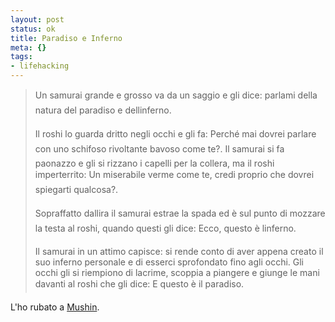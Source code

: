 ```yaml
--- 
layout: post
status: ok
title: Paradiso e Inferno
meta: {}
tags: 
- lifehacking
---
```

> Un samurai grande e grosso va da un saggio e gli dice: parlami della natura del paradiso e dellinferno.  
>  
> Il roshi lo guarda dritto negli occhi e gli fa: Perché mai dovrei parlare con uno schifoso rivoltante bavoso come te?. Il samurai si fa paonazzo e gli si rizzano i capelli per la collera, ma il roshi imperterrito: Un miserabile verme come te, credi proprio che dovrei spiegarti qualcosa?.  
>  
> Sopraffatto dallira il samurai estrae la spada ed è sul punto di mozzare la testa al roshi, quando questi gli dice: Ecco, questo è linferno.  
>   
> Il samurai in un attimo capisce: si rende conto di aver appena creato il suo inferno personale e di esserci sprofondato fino agli occhi. Gli occhi gli si riempiono di lacrime, scoppia a piangere e giunge le mani davanti al roshi che gli dice: E questo è il paradiso.  
  
L'ho rubato a [Mushin][1].  
  
[1]: http://mushin.it/blog/ 
